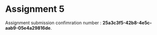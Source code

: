 # Assignment 5

Assignment submission confimration number : __25a3c3f5-42b8-4e5c-aab9-05e4a29816de__.
 
